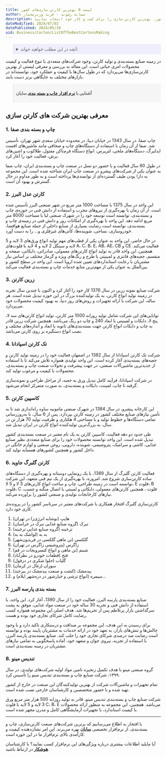 ```yaml
---
title: لیست 8 بهترین کارتن سازی‌های کشور
author: سمانه رشوند - فربد وزیرمختار
description: راهنمای انتخاب 8 تولید کننده برتر صنعت چاپ و بسته بندی در کشور. بهترین کارتن سازی را برای کسب و کار خود انتخاب نمایید
dateModified: 2024/07/02
datePublished: 2024/05/18
uid: Business/Carton/ListOfTheBestCartonsMaking
---
```


<blockquote style="background-color:#eeeefc; padding:0.5rem">
<details>
  <summary>آنچه در این مطلب خواهید خواند:</summary>
  <ul>
     <li>معرفی بهترین شرکت های کارتن سازی</li>
    <li>چاپ و بسته بندی صفا</li>
    <li>کارتن عدل البرز</li>
    <li>زرین کارتن</li>
    <li>تک کارتن اسپادانا</li>
    <li>کاسپین کارتن</li>
    <li>کارتن گلبرگ جاوید</li>
    <li>بسته بندی پارسه البرز</li>
    <li>تندیس مینو</li>
  </ul>
</details>
</blockquote> 

در زمینه صنایع بسته‌بندی و تولید کارتن، وجود شرکت‌های متعددی با تنوع فعالیت و کیفیت محصولات امری حیاتی است. این مقاله به بررسی و معرفی لیستی از بهترین کارتن‌سازی‌ها می‌پردازد که در طول سال‌ها با کیفیت و عملکرد خود، توانسته‌اند در بازارهای مختلف به جایگاهی برتر دست یابند. 

<blockquote style="background-color:#f5f5f5; padding:0.5rem">
<p><strong>آشنایی با <a href="hhttps://www.hooshkar.com/Software/PrintingAndPackaging" target="_blank">نرم افزار چاپ و بسته بندی</a> سایان</p></strong></blockquote>

## معرفی بهترین شرکت های کارتن سازی


### 1. چاپ و بسته بندی صفا

چاپ صفا، در سال 1343 در خیابان دیبا، در محدوده خیابان سعدی شهر تهران، تأسیس شد. صفا از آن زمان با استفاده از دستگاه‌های چاپ و صحافی مانند ماشین‌های افست ایدلبرگ، دستگاه‌های ملخی، لترپرس، انواع دستگاه فرم‌تاکن مفتول، طلاکوب و اشین‌های برش، فعالیت خود را آغاز کرد. 

در طول 60 سال فعالیت و با حضور دو نسل در صنعت چاپ و بسته‌بندی ایران،  چاپ صفا به عنوان یکی از شرکت‌های پیشرو در صنعت چاپ ایران شناخته شده است. این مجموعه به دارا بودن طیف گسترده‌ای از توانمندی‌ها پرداخته است و به طور مداوم در حال گسترش و بهبود آن است.

### 2. کارتن عدل البرز

این واحد در سال 1375 با مساحت 1000 متر مربع در شهر صنعتی البرز تأسیس شده است. از آن زمان با بهره‌گیری از نیروهای مجرب و استفاده از دانش فنی در حوزه‌ی چاپ و بسته‌بندی، توانسته است توسعه خود را در شهرک صنعتی لیا با مساحت 8000 متر مربع ادامه دهد. این واحد با بهره‌گیری از امکانات روز و دانش فنی در زمینه‌ی چاپ و بسته‌بندی، توانسته است رضایت بسیاری از صنایع داخلی از جمله صنایع هوافضا، خودروسازی، نساجی، شوینده‌ها، کانی‌های غیرفلزی و... را به دست آورد.

در حال حاضر، این واحد به عنوان یکی از قطب‌های مهم تولید انواع ورق‌های 3 لایه و 5 لایه و سینگل 2 لایه و 4 لایه با فلوت‌های A، C، B، E، AB، AE، CB و CE فعالیت می‌کند. همچنین، این واحد قادر به تولید انواع کارتن‌های معمولی، صادراتی، دایکاتی، صفحه و منقسم، جعبه‌های فانتزی و لمینیتی با طرح و رنگ‌های ویژه و گرماژ مختلف بر اساس نیاز مشتریان با رعایت استانداردهای تعیین شده اروپا است. این واحد در سطح کشور و بین‌الملل به عنوان یکی از مهم‌ترین منابع خدمات چاپ و بسته‌بندی فعالیت می‌کند.

### 3. زرین کارتن

شرکت صنایع نمونه زرین در سال 1376 کار خود را آغاز کرد و اکنون با چندین سال تجربه در زمینه تولید انواع کارتن، به یک تولیدکننده بزرگ در این حوزه تبدیل شده است. هر ساله، این شرکت با ارائه تجهیزات و روش‌های روز دنیا، به بهبود کیفیت محصولات خود می‌پردازد.

توانایی‌های این شرکت شامل تولید روزانه 1000 متر کارتن، تولید انواع کارتن‌های سه لا، پنج لا، دایکات و لمینیتی با ابعاد 240 و چاپ دو رنگ می‌باشد. همچنین شرکت زرین قادر به چاپ و دایکات انواع کارتن جهت بسته‌بندی‌های ثانویه با ابعاد و اندازه‌های مختلف و نصب انواع دستگیره بر روی کارتن می‌باشد.


### 4. تک کارتن اسپادانا

شرکت تک کارتن اسپادانا از سال 1382 در اصفهان فعالیت خود را در زمینه تولید کارتن و جعبه‌های بسته‌بندی آغاز کرده است. این واحد تولیدی همواره تلاش می‌کند تا با استفاده از جدیدترین
ماشین‌آلات صنعتی، در جهت پیشرفت و تحولات صنعت چاپ و بسته‌بندی، محصولات با کیفیت و مرغوب تولید کند.

در شرکت اسپادانا، فرآیند کامل تبدیل ورق به جعبه‌، از مراحل طراحی و نمونه‌سازی گرفته تا چاپ، لمینت، دایکات و بسته‌بندی، به صورت متمرکز انجام می‌شود.

### 5. کاسپین کارتن

 این کارخانه پیشرو، در سال 1384 در شهرک صنعتی مامونیه ساوه راه‌اندازی شد تا به تأمین نیازهای صنایع مختلف کشور در زمینه کارتن بپردازد. پس از 6 سال، با به‌روزرسانی تمامی دستگاه‌ها و خطوط تولید و با مساحتی 4 هکتاری و ظرفیت تولید 70 هزار تن در سال، به بزرگ‌ترین تولیدکننده انواع کارتن در ایران تبدیل شد.

طی حدود دو دهه فعالیت، کاسپین کارتن به یک نام معتبر در صنعت بسته‌بندی کشور تبدیل شده است. این واحد توانسته محصولات خود را برای صنایع متعددی نظیر صنایع غذایی، کاشی و سرامیک، پتروشیمی، شوینده، دارویی، روغن صنعتی و لوازم خانگی در داخل کشور و همچنین کشورهای همسایه تولید کند.

###  6. کارتن گلبرگ جاوید

فعالیت کارتن گلبرگ از سال 1389، با یک رونمایی دوستانه و بهره‌گیری از دستگاه‌های ساده کارتن‌سازی شروع شد. امروزه، با بهره‌گیری از یک تیم فنی متعهد، این شرکت توانسته است در زمینه طراحی، چاپ و ساخت انواع کارتن‌های 3 لا و 5 لا، E فلوت، B فلوت، C فلوت ، همچنین کارتن‌های معمولی، دایکاتی و لمینتی با اتصال منگنه و چسب، نیازهای کارخانجات تولیدی و صنعتی کشور را برآورده می‌کند.

کارتن‌سازی گلبرگ افتخار همکاری با شرکت‌های معتبر در سرتاسر کشور را در پرونده‌ی کاری خود دارد.

1. هایپ (نوشابه انرژی‌زا در تهران)
2. تبرک (گروه صنایع غذایی تبرک در خراسان)
3. ترخینه (گروه صنایع غذایی ترخینه)
4. به به (لواشک به به)
5. گلکسی (تن ماهی گلکسی در فریدون‌شهر)
6. زاگرس (پتروشیمی زاگرس در تهران)
7. شبنم (تن ماهی و انواع کنسرویجات در قم)
8. فتح (قطعات خودرو در نظرآباد)
9. گلیاب (حلوا شکری در دزفول)
10. سوزان (زغال در کرمان)
11. بیدمشک (کشت و صنعت بیدمشک در بیرجند)
12. سیمره (انواع ترشی و خیارشور در دره‌شهر ایلام) و...

### 7. بسته بندی پارسه البرز

صنایع بسته‌بندی پارسه البرز، فعالیت خود را از سال 1390، آغاز کرد. این واحد، با استفاده از دانش فنی و تجربه 30 ساله خود در صنعت مواد غذایی، موفق به پشت سرگذاشتن بازار پرتلاطم پس از تحریم‌ها شد. هدف اصلی این مجموعه همواره کسب رضایت کامل شرکای تجاری خود بوده و هست. 

برای رسیدن به این هدف، این مجموعه بر صداقت و درستکاری تاکید دارد و با وجود چالش‌ها و تنش‌های بازار، به تعهد خود در ارائه خدمات به مشتریان پایبند بوده و توانسته است رضایت صد درصدی شرکای تجاری خود را جلب کند. صنایع بسته‌بندی پارسه البرز، با استفاده از تجربه، نیروی جوان و متعهد خود، آماده پاسخگویی به تمامی نیازهای مشتریان در زمینه بسته‌بندی است.

### 8. تندیس مینو

گروه صنعتی مینو با هدف تکمیل زنجیره تامین مواد اولیه شرکت‌های تولیدی، در سال ۱۳۹۹، شرکت صنایع چاپ و بسته‌بندی تندیس مینو را تأسیس کرد. 

تمام تجهیزات و ماشین‌آلات شرکت از بهترین تولیدکنندگان این صنعت در خارج از کشور تهیه شده و با حضور متخصصین و کارشناسان خارجی نصب شده است. 

شرکت صنایع چاپ و بسته‌بندی تندیس مینو، قادر به تولید روزانه 500 هزار متر مربع ورق 3 لایه و 5 لایه با فلوت C، B، E می‌باشد. همچنین، این مجموعه به منظور ارائه محصولات با کیفیت استاندارد، با تجهیزات آزمایشگاهی کامل و مدرن مجهز شده است.

---
با افتخار به اطلاع می‌رسانیم که برترین شرکت‌های صنعت کارتن‌سازی، چاپ و بسته‌بندی، از نرم‌افزار تخصصی **<a href="https://www.hooshkar.com/Software/Sayan" target="_blank">سایان</a>** بهره می‌برند. این امر نشان‌دهنده کیفیت و کارآمدی بالای نرم‌افزار ما در این حوزه است.

آیا مایلید اطلاعات بیشتری درباره ویژگی‌های این نرم‌افزار کسب نمایید؟ با کارشناسان **<a href="https://www.hooshkar.com" target="_blank">هوشکار</a>** در ارتباط باشید.

